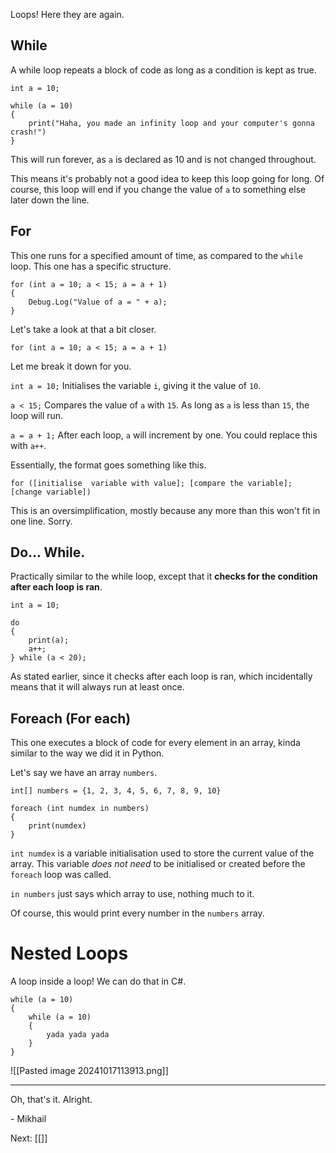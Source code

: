
Loops! Here they are again.

## While

A while loop repeats a block of code as long as a condition is kept as true.

```
int a = 10;

while (a = 10)
{
	print("Haha, you made an infinity loop and your computer's gonna crash!")
}
```

This will run forever, as `a` is declared as 10 and is not changed throughout.

This means it's probably not a good idea to keep this loop going for long. Of course, this loop will end if you change the value of `a` to something else later down the line.


## For

This one runs for a specified amount of time, as compared to the `while` loop. This one has a specific structure.

```
for (int a = 10; a < 15; a = a + 1)
{
	Debug.Log("Value of a = " + a);
}
```

Let's take a look at that a bit closer.

```
for (int a = 10; a < 15; a = a + 1)
```

Let me break it down for you.

`int a = 10;`
Initialises the variable `i`, giving it the value of `10`.

`a < 15;`
Compares the value of `a` with `15`. As long as `a` is less than `15`, the loop will run.

`a = a + 1;`
After each loop, `a` will increment by one. You could replace this with `a++`.

Essentially, the format goes something like this.
```
for ([initialise  variable with value]; [compare the variable]; [change variable])
```

This is an oversimplification, mostly because any more than this won't fit in one line. Sorry.



## Do... While. 

Practically similar to the while loop, except that it **checks for the condition after each loop is ran**.

```
int a = 10;

do
{
	print(a);
	a++;
} while (a < 20);
```

As stated earlier, since it checks after each loop is ran, which incidentally means that it will always run at least once.


## Foreach (For each)

This one executes a block of code for every element in an array, kinda similar to the way we did it in Python.

Let's say we have an array `numbers`.

```
int[] numbers = {1, 2, 3, 4, 5, 6, 7, 8, 9, 10}

foreach (int numdex in numbers)
{
	print(numdex)
}
```

`int numdex` is a variable initialisation used to store the current value of the array. This variable *does not need* to be initialised or created before the `foreach` loop was called.

`in numbers` just says which array to use, nothing much to it.

Of course, this would print every number in the `numbers` array.


# Nested Loops

A loop inside a loop! We can do that in C#.

```
while (a = 10)
{
	while (a = 10)
	{
		yada yada yada
	}
}
```

![[Pasted image 20241017113913.png]]

---

Oh, that's it. Alright.

\- Mikhail

Next: [[]]